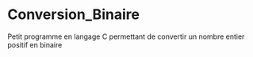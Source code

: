# Conversion_Binaire
Petit programme en langage C permettant de convertir un nombre entier positif en binaire 
